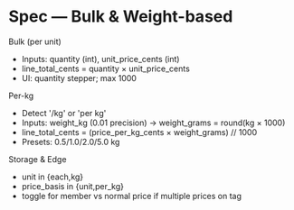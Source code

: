 # Spec — Bulk & Weight-based
Bulk (per unit)
- Inputs: quantity (int), unit_price_cents (int)
- line_total_cents = quantity × unit_price_cents
- UI: quantity stepper; max 1000

Per-kg
- Detect '/kg' or 'per kg'
- Inputs: weight_kg (0.01 precision) → weight_grams = round(kg × 1000)
- line_total_cents = (price_per_kg_cents × weight_grams) // 1000
- Presets: 0.5/1.0/2.0/5.0 kg

Storage & Edge
- unit in {each,kg}
- price_basis in {unit,per_kg}
- toggle for member vs normal price if multiple prices on tag
